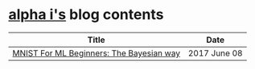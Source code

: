 # [alpha i's](http://alpha-i.co/) blog contents

| Title        | Date           |
| ------------ |:-------------:|
|[MNIST For ML Beginners: The Bayesian way](notebooks/MNIST_For_ML_Beginners_The_Bayesian_Way.ipynb)      | 2017 June 08 |
